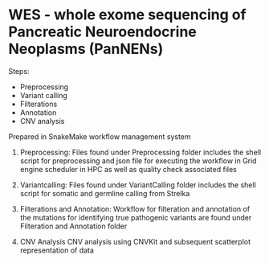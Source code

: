 # WES - whole exome sequencing of Pancreatic Neuroendocrine Neoplasms (PanNENs)
Steps:
* Preprocessing
* Variant calling
* Filterations
* Annotation
* CNV analysis

Prepared in SnakeMake workflow management system

1. Preprocessing:
Files found under Preprocessing folder includes the shell script for preprocessing and json file for executing the workflow in Grid engine scheduler in HPC as well as quality check associated files

2. Variantcalling:
Files found under VariantCalling folder includes the shell script for somatic and germline calling from Strelka 

3. Filterations and Annotation:
Workflow for filteration and annotation of the mutations for identifying true pathogenic variants are found under Filteration and Annotation folder

4. CNV Analysis
CNV analysis using CNVKit and subsequent scatterplot representation of data

 
